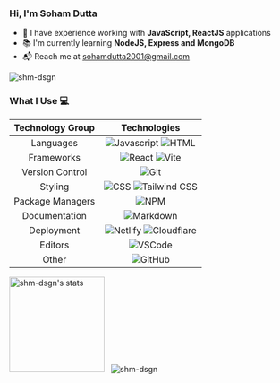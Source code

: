 ### Hi, I'm Soham Dutta

- :briefcase: I have experience working with **JavaScript, ReactJS** applications
- :books: I'm currently learning **NodeJS, Express and MongoDB**
- :mailbox_with_mail: Reach me at <a href="mailto:sohamdutta2001@gmail.com" target="_blank">sohamdutta2001@gmail.com </a>

![shm-dsgn](https://komarev.com/ghpvc/?username=shm-dsgn&color=22272e)


### What I Use :computer:

| Technology Group | Technologies |
| :---: | :---: |
| Languages | ![Javascript](https://img.shields.io/badge/-Javascript-22272e?logo=javascript) ![HTML](https://img.shields.io/badge/-HTML-22272e?logo=html5) |
| Frameworks | ![React](https://img.shields.io/badge/-React-22272e?logo=react) ![Vite](https://img.shields.io/badge/-Vite-22272e?logo=vite)|
| Version Control | ![Git](https://img.shields.io/badge/-Git-22272e?logo=git) |
| Styling | ![CSS](https://img.shields.io/badge/-CSS-22272e?logo=css3&logoColor=1572B6) ![Tailwind CSS](https://img.shields.io/badge/-Tailwind%20CSS-22272e?logo=tailwind-css) |
| Package Managers | ![NPM](https://img.shields.io/badge/-NPM-22272e?logo=npm) |
| Documentation | ![Markdown](https://img.shields.io/badge/-Markdown-22272e?logo=markdown) |
| Deployment | ![Netlify](https://img.shields.io/badge/-Netlify-22272e?logo=netlify) ![Cloudflare](https://img.shields.io/badge/-Cloudflare-22272e?logo=cloudflare) |
| Editors |  ![VSCode](https://img.shields.io/badge/-VSCode-22272e?logo=visual-studio-code&logoColor=007ACC) |
| Other | ![GitHub](https://img.shields.io/badge/-GitHub-22272e?logo=github) 
<!-- ![React Native](https://img.shields.io/badge/-React%20Native-22272e?logo=react)&nbsp;
![Node.js](https://img.shields.io/badge/-Node.js-22272e?logo=node.js)&nbsp;
![Express](https://img.shields.io/badge/-Express-22272e?logo=express)&nbsp; 
![Yarn](https://img.shields.io/badge/-Yarn-22272e?logo=yarn)
![Typescript](https://img.shields.io/badge/-Typescript-22272e?logo=typescript)
![Styled Components](https://img.shields.io/badge/-Styled%20Components-22272e?logo=styled-components)
![Next.js](https://img.shields.io/badge/-Next.js-22272e?logo=next.js) ![Vite](https://img.shields.io/badge/-Vite-22272e?logo=vite)-->



<img height="170em" src="https://github-readme-stats.vercel.app/api?username=shm-dsgn&show_icons=true&border_radius=5&theme=github_dark_dimmed" alt="shm-dsgn's stats"/> &nbsp; <img src="https://github-readme-stats.vercel.app/api/top-langs?username=shm-dsgn&show_icons=true&locale=en&layout=compact" alt="shm-dsgn" />
